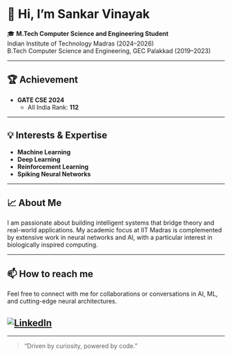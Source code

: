 # 👋 Hi, I’m Sankar Vinayak

🎓 **M.Tech Computer Science and Engineering Student**  
Indian Institute of Technology Madras (2024–2026)  
B.Tech Computer Science and Engineering, GEC Palakkad (2019–2023)

---

## 🏆 Achievement
- **GATE CSE 2024**
  - All India Rank: **112**

---

## 💡 Interests & Expertise

- **Machine Learning**
- **Deep Learning**
- **Reinforcement Learning**
- **Spiking Neural Networks**

---

## 📈 About Me

I am passionate about building intelligent systems that bridge theory and real-world applications. My academic focus at IIT Madras is complemented by extensive work in neural networks and AI, with a particular interest in biologically inspired computing.

---



## 📫 How to reach me

Feel free to connect with me for collaborations or conversations in AI, ML, and cutting-edge neural architectures.

[![LinkedIn](https://img.shields.io/badge/LinkedIn-0077B5?style=flat&logo=linkedin&logoColor=white)](https://www.linkedin.com/in/sankar-vinayak-e-p/)
---

<!--
Add your social links here if you wish! For example:
[![LinkedIn](https://img.shields.io/badge/-LinkedIn-0077B5?style=flat&logo=linkedin&logoColor=white)](https://www.linkedin.com/in/sankar-vinayak-e-p/) | [Twitter](#) | [Personal Website](#)
-->

<!--
Optionally showcase pinned or favorite projects below:
- [Project Name](GitHub link) - Short description.
-->

---

> “Driven by curiosity, powered by code.”
